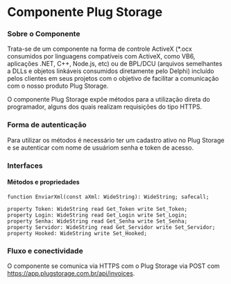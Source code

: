 # Componente Plug Storage

### Sobre o Componente

Trata-se de um componente na forma de controle ActiveX (*.ocx consumidos por linguagens compatíveis com ActiveX, como VB6, aplicações .NET, C++, Node.js, etc) ou de BPL/DCU (arquivos semelhantes a DLLs e objetos linkáveis consumidos diretamente pelo Delphi) incluído pelos clientes em seus projetos com o objetivo de facilitar a comunicação com o nosso produto Plug Storage.

O componente Plug Storage expõe métodos para a utilização direta do programador, alguns dos quais realizam requisições do tipo HTTPS.

### Forma de autenticação

Para utilizar os métodos é necessário ter um cadastro ativo no Plug Storage e se autenticar com nome de usuáriom senha e token de acesso.

### Interfaces

#### Métodos e propriedades

```
function EnviarXml(const aXml: WideString): WideString; safecall;

property Token: WideString read Get_Token write Set_Token;
property Login: WideString read Get_Login write Set_Login;
property Senha: WideString read Get_Senha write Set_Senha;
property Servidor: WideString read Get_Servidor write Set_Servidor;
property Hooked: WideString write Set_Hooked;
```

### Fluxo e conectividade

O componente se comunica via HTTPS com o Plug Storage via POST com https://app.plugstorage.com.br/api/invoices.
